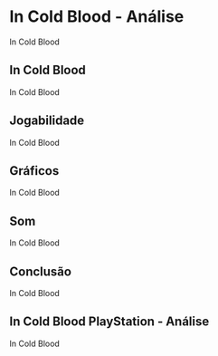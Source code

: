 ---
---

# In Cold Blood - Análise

In Cold Blood

## In Cold Blood

In Cold Blood

## Jogabilidade

In Cold Blood

## Gráficos

In Cold Blood

## Som

In Cold Blood

## Conclusão

In Cold Blood

## In Cold Blood PlayStation - Análise

In Cold Blood
